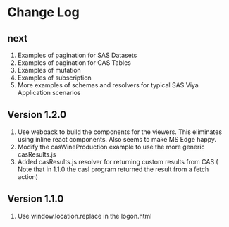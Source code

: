 # Change Log

## next

1. Examples of pagination for SAS Datasets
2. Examples of pagination for CAS Tables
3. Examples of mutation
4. Examples of subscription
5. More examples of schemas and resolvers for typical SAS Viya Application scenarios


## Version 1.2.0

1. Use webpack to build the components for the viewers. This eliminates using inline react components. Also seems to make MS Edge happy.
2. Modify the casWineProduction example to use the more generic casResults.js
3. Added casResults.js resolver for returning custom results from CAS ( Note that in 1.1.0 the casl program returned the result from a fetch action)

## Version 1.1.0

1. Use window.location.replace in the logon.html
